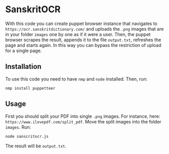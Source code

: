 # SanskritOCR

With this code you can create puppet browser instance that navigates to `https://ocr.sanskritdictionary.com/`  and uploads the `.png` images that are in your folder `images` one by one as if it were a user.
Then, the puppet browser scrapes the result, appends it to the file `output.txt`, refreshes the page and starts again.
In this way you can bypass the restriction of upload for a single page.

## Installation

To use this code you need to have `nmp` and `node` installed.
Then, run:
```
nmp install puppetteer
```

## Usage

First you should split your PDF into single `.png` images.
For instance, here: `https://www.ilovepdf.com/split_pdf`.
Move the split images into the folder `images`.
Run:
```
node sanscritocr.js
```
The result will be `output.txt`.

